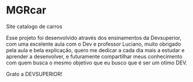 # MGRcar

Site catalogo de carros


Esse projeto foi desenvolvido através dos ensinamentos da Devsuperior, com uma excelente aula com o Dev e professor Luciano,
muito obrigado pela aula e bela explicação, quero me dedicar a cada dia mais a estudar e aprender a desenvolver,
e futuramente compartilhar meus conhecimento com quem busca o mesmo objetivo que eu busco que é ser um otimo DEV.


Grato a DEVSUPERIOR!
